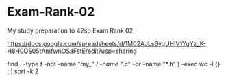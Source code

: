 # Exam-Rank-02
My study preparation to 42sp Exam Rank 02

https://docs.google.com/spreadsheets/d/1M02AJLs6vgUHIV1YqYz_K-H8H0QS05tAmfwnOSaFstE/edit?usp=sharing

find . -type f -not -name "my_*" \( -name "*.c" -or -name "*.h" \) -exec wc -l {} \; | sort -k 2
